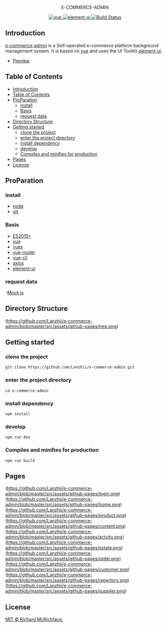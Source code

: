 <p align="center">
    E-COMMERCE-ADMIN
</p>

<p align="center">
  <a href="https://github.com/vuejs/vue">
    <img src="https://img.shields.io/badge/vue-2.6.11-brightgreen.svg" alt="vue">
  </a>
  <a href="https://github.com/ElemeFE/element">
    <img src="https://img.shields.io/badge/element--ui-2.15.3-brightgreen.svg" alt="element-ui">
  </a>
  <a href="https://travis-ci.org/PanJiaChen/e-commerce-admin" rel="nofollow">
    <img src="https://travis-ci.org/PanJiaChen/e-commerce-admin.svg?branch=master" alt="Build Status">
  </a>
</p>

## Introduction
[e-commerce-admin](https://Lanzhii.github.io/e-commerce-admin) is a Self-operated e-commerce platform background management system. It is based on [vue](https://github.com/vuejs/vue) and uses the UI Toolkit [element-ui](https://github.com/ElemeFE/element).
- [Preview](https://Lanzhii.github.io/e-commerce-admin)

## Table of Contents

- [Introduction](#introduction)
- [Table of Contents](#table-of-contents)
- [ProParation](#proparation)
  - [install](#install)
  - [Basis](#basis)
  - [request data](#request-data)
- [Directory Structure](#directory-structure)
- [Getting started](#getting-started)
  - [clone the project](#clone-the-project)
  - [enter the project directory](#enter-the-project-directory)
  - [install dependency](#install-dependency)
  - [develop](#develop)
  - [Compiles and minifies for production](#compiles-and-minifies-for-production)
- [Pages](#pages)
- [License](#license)

## ProParation

### install
- [node](https://nodejs.org/) 
- [git](https://git-scm.com/) 
### Basis
- [ES2015+](https://es6.ruanyifeng.com/)
- [vue](https://cn.vuejs.org/index.html)
- [vuex](https://vuex.vuejs.org/zh-cn/)
- [vue-router](https://router.vuejs.org/zh-cn/)
- [vue-cli](https://github.com/vuejs/vue-cli)
- [axios](https://github.com/axios/axios)
- [element-ui](https://github.com/ElemeFE/element)
### request data
-[Mock.js](https://github.com/nuysoft/Mock)

## Directory Structure
(https://github.com/Lanzhii/e-commerce-admin/blob/master/src/assets/github-pages/tree.png)

## Getting started


### clone the project
```
git clone https://github.com/Lanzhii/e-commerce-admin.git
```
### enter the project directory
```
cd e-commerce-admin
```
### install dependency
```
npm install
```
### develop
```
npm run dev
```

### Compiles and minifies for production
```
npm run build
```
## Pages
(https://github.com/Lanzhii/e-commerce-admin/blob/master/src/assets/github-pages/login.png)
(https://github.com/Lanzhii/e-commerce-admin/blob/master/src/assets/github-pages/home.png)
(https://github.com/Lanzhii/e-commerce-admin/blob/master/src/assets/github-pages/product.png)
(https://github.com/Lanzhii/e-commerce-admin/blob/master/src/assets/github-pages/content.png)
(https://github.com/Lanzhii/e-commerce-admin/blob/master/src/assets/github-pages/actvity.png)
(https://github.com/Lanzhii/e-commerce-admin/blob/master/src/assets/github-pages/estate.png)
(https://github.com/Lanzhii/e-commerce-admin/blob/master/src/assets/github-pages/order.png)
(https://github.com/Lanzhii/e-commerce-admin/blob/master/src/assets/github-pages/customer.png)
(https://github.com/Lanzhii/e-commerce-admin/blob/master/src/assets/github-pages/repertory.png)
(https://github.com/Lanzhii/e-commerce-admin/blob/master/src/assets/github-pages/supplier.png)

## License

[MIT © Richard McRichface.](../LICENSE)
